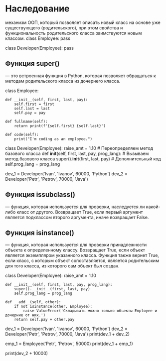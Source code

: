 # Наследование
механизм ООП, который позволяет описать новый класс на основе уже существующего (родительского), 
при этом свойства и функциональность родительского класса заимствуются новым классом.
class Employee:
    pass

class Developer(Employee):
    pass

## Функция super()
 — это встроенная функция в Python, которая позволяет обращаться к методам родительского класса из дочернего класса.  
 
 class Employee:

    def __init__(self, first, last, pay):
        self.first = first
        self.last = last
        self.pay = pay

    def fullname(self):
        return print(f'{self.first} {self.last}')

    def code(self):
        print("I'm coding as an employee.")

  class Developer(Employee):
    raise_amt = 1.10
    # Переопределяем метод базового класса
    def __init__(self, first, last, pay, prog_lang):
        # Вызываем метод базового класса
        super().__init__(first, last, pay)
        # Дополнительный код
        self.prog_lang = prog_lang


dev_1 = Developer('Ivan', 'Ivanov', 60000, 'Python')
dev_2 = Developer('Petr', 'Petrov', 70000, 'Java')

## Функция issubclass()
 — функция, которая используется для проверки, наследуется ли какой-либо класс от другого. Возвращает True, если первый 
 аргумент является подклассом второго аргумента, иначе возвращает False.
 
## Функция isinstance()
 — функция, которая используется для проверки принадлежности объекта к определенному классу. Возвращает True, если 
 объект является экземпляром указанного класса. Функция также вернет True, если класс, с которым объект сопоставляется, 
 является родительским для того класса, из которого сам объект был создан.

 class Developer(Employee):
    raise_amt = 1.10

    def __init__(self, first, last, pay, prog_lang):
        super().__init__(first, last, pay)
        self.prog_lang = prog_lang

    def __add__(self, other):
        if not isinstance(other, Employee):
            raise ValueError('Складывать можно только объекты Employee и дочерние от них.')
        return self.pay + other.pay


dev_1 = Developer('Ivan', 'Ivanov', 60000, 'Python')
dev_2 = Developer('Petr', 'Petrov', 70000, 'Java')
print(dev_1 + dev_2)

emp_1 = Employee('Petr', 'Petrov', 50000)
print(dev_1 + emp_1)

print(dev_2 + 10000)

 
